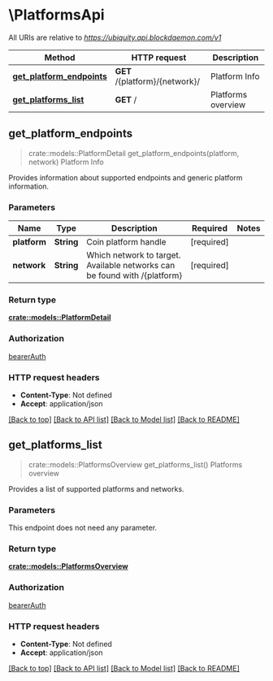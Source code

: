 # \PlatformsApi

All URIs are relative to *https://ubiquity.api.blockdaemon.com/v1*

Method | HTTP request | Description
------------- | ------------- | -------------
[**get_platform_endpoints**](PlatformsApi.md#get_platform_endpoints) | **GET** /{platform}/{network}/ | Platform Info
[**get_platforms_list**](PlatformsApi.md#get_platforms_list) | **GET** / | Platforms overview



## get_platform_endpoints

> crate::models::PlatformDetail get_platform_endpoints(platform, network)
Platform Info

Provides information about supported endpoints and generic platform information. 

### Parameters


Name | Type | Description  | Required | Notes
------------- | ------------- | ------------- | ------------- | -------------
**platform** | **String** | Coin platform handle | [required] |
**network** | **String** | Which network to target. Available networks can be found with /{platform} | [required] |

### Return type

[**crate::models::PlatformDetail**](platform_detail.md)

### Authorization

[bearerAuth](../README.md#bearerAuth)

### HTTP request headers

- **Content-Type**: Not defined
- **Accept**: application/json

[[Back to top]](#) [[Back to API list]](../README.md#documentation-for-api-endpoints) [[Back to Model list]](../README.md#documentation-for-models) [[Back to README]](../README.md)


## get_platforms_list

> crate::models::PlatformsOverview get_platforms_list()
Platforms overview

Provides a list of supported platforms and networks. 

### Parameters

This endpoint does not need any parameter.

### Return type

[**crate::models::PlatformsOverview**](platforms_overview.md)

### Authorization

[bearerAuth](../README.md#bearerAuth)

### HTTP request headers

- **Content-Type**: Not defined
- **Accept**: application/json

[[Back to top]](#) [[Back to API list]](../README.md#documentation-for-api-endpoints) [[Back to Model list]](../README.md#documentation-for-models) [[Back to README]](../README.md)

